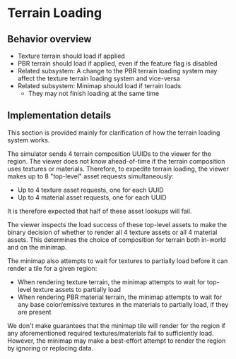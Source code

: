 # Terrain Loading

## Behavior overview

- Texture terrain should load if applied
- PBR terrain should load if applied, even if the feature flag is disabled
- Related subsystem: A change to the PBR terrain loading system may affect the texture terrain loading system and vice-versa
- Related subsystem: Minimap should load if terrain loads
    - They may not finish loading at the same time

## Implementation details

This section is provided mainly for clarification of how the terrain loading system works.

The simulator sends 4 terrain composition UUIDs to the viewer for the region. The viewer does not know ahead-of-time if the terrain composition uses textures or materials. Therefore, to expedite terrain loading, the viewer makes up to 8 "top-level" asset requests simultaneously:

- Up to 4 texture asset requests, one for each UUID
- Up to 4 material asset requests, one for each UUID

It is therefore expected that half of these asset lookups will fail.

The viewer inspects the load success of these top-level assets to make the binary decision of whether to render all 4 texture assets or all 4 material assets. This determines the choice of composition for terrain both in-world and on the minimap.

The minimap also attempts to wait for textures to partially load before it can render a tile for a given region:

- When rendering texture terrain, the minimap attempts to wait for top-level texture assets to partially load
- When rendering PBR material terrain, the minimap attempts to wait for any base color/emissive textures in the materials to partially load, if they are present

We don't make guarantees that the minimap tile will render for the region if any aforementioned required textures/materials fail to sufficiently load. However, the minimap may make a best-effort attempt to render the region by ignoring or replacing data.
